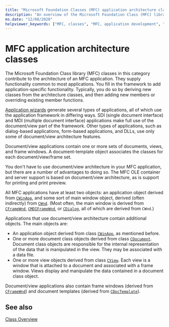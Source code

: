 ```yaml
---
title: "Microsoft Foundation Classes (MFC) application architecture classes"
description: "An overview of the Microsoft Foundation Class (MFC) library application architecture classes."
ms.date: "12/08/2020"
helpviewer_keywords: ["MFC, classes", "MFC, application development", "classes [MFC], MFC", "application architecture classes [MFC]"]
---
```

# MFC application architecture classes

The Microsoft Foundation Class library (MFC) classes in this category contribute to the architecture of an MFC application. They supply functionality common to most applications. You fill in the framework to add application-specific functionality. Typically, you do so by deriving new classes from the architecture classes, and then adding new members or overriding existing member functions.

[Application wizards](reference/mfc-application-wizard.md) generate several types of applications, all of which use the application framework in differing ways. SDI (single document interface) and MDI (multiple document interface) applications make full use of the document/view part of the framework. Other types of applications, such as dialog-based applications, form-based applications, and DLLs, use only some of document/view architecture features.

Document/view applications contain one or more sets of documents, views, and frame windows. A document-template object associates the classes for each document/view/frame set.

You don't have to use document/view architecture in your MFC application, but there are a number of advantages to doing so. The MFC OLE container and server support is based on document/view architecture, as is support for printing and print preview.

All MFC applications have at least two objects: an application object derived from [`CWinApp`](reference/cwinapp-class.md), and some sort of main window object, derived (often indirectly) from [`CWnd`](reference/cwnd-class.md). (Most often, the main window is derived from [`CFrameWnd`](reference/cframewnd-class.md), [`CMDIFrameWnd`](reference/cmdiframewnd-class.md), or [`CDialog`](reference/cdialog-class.md), all of which are derived from `CWnd`.)

Applications that use document/view architecture contain additional objects. The main objects are:

- An application object derived from class [`CWinApp`](reference/cwinapp-class.md), as mentioned before.
- One or more document class objects derived from class [`CDocument`](reference/cdocument-class.md). Document class objects are responsible for the internal representation of the data that is manipulated in the view. They may be associated with a data file.
- One or more view objects derived from class [`CView`](reference/cview-class.md). Each view is a window that is attached to a document and associated with a frame window. Views display and manipulate the data contained in a document class object.

Document/view applications also contain frame windows (derived from [`CFrameWnd`](reference/cframewnd-class.md)) and document templates (derived from [`CDocTemplate`](reference/cdoctemplate-class.md)).

## See also

[Class Overview](class-library-overview.md)
